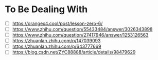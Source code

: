 # To Be Dealing With

- [ ] https://orangex4.cool/post/lesson-zero-6/
- [ ] https://www.zhihu.com/question/55433484/answer/3026343898
- [ ] https://www.zhihu.com/question/27417946/answer/1253126563
- [ ] https://zhuanlan.zhihu.com/p/147039093
- [ ] https://zhuanlan.zhihu.com/p/643777669
- [ ] https://blog.csdn.net/ZYC88888/article/details/98479629

<!-- 
Alt + C: Quickly shift the to do list
-->